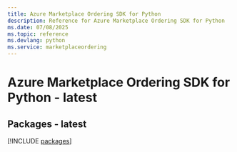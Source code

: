 ```yaml
---
title: Azure Marketplace Ordering SDK for Python
description: Reference for Azure Marketplace Ordering SDK for Python
ms.date: 07/08/2025
ms.topic: reference
ms.devlang: python
ms.service: marketplaceordering
---
```

# Azure Marketplace Ordering SDK for Python - latest
## Packages - latest
[!INCLUDE [packages](marketplace-ordering-index.md)]